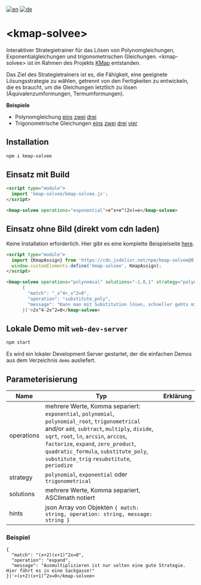 [![en](https://img.shields.io/badge/lang-en-red.svg)](./README.md) [![de](https://img.shields.io/badge/lang-de-green.svg)](./README.de.md)

# \<kmap-solvee>

Interaktiver Strategietrainer für das Lösen von Polynomgleichungen, Exponentialgleichungen und trigonometrischen Gleichungen. \<kmap-solvee> ist im Rahmen des Projekts [KMap](https://kmap.eu) entstanden.

Das Ziel des Strategietrainers ist es, die Fähigkeit, eine geeignete Lösungsstrategie zu wählen, getrennt von den Fertigkeiten zu entwickeln, die es braucht, um die Gleichungen letztlich zu lösen (Äquivalenzumformungen, Termumformungen).

**Beispiele**
* Polynomgleichung [eins](https://kmap.eu/app/exercise/Mathematik/Ganzrationale%20Funktionen/Polynomgleichungen/Strategietrainer%201) [zwei](https://kmap.eu/app/exercise/Mathematik/Ganzrationale%20Funktionen/Polynomgleichungen/Strategietrainer%202) [drei](https://kmap.eu/app/exercise/Mathematik/Ganzrationale%20Funktionen/Polynomgleichungen/Strategietrainer%203)
* Trigonometrische Gleichungen [eins](https://kmap.eu/app/exercise/Mathematik/Trigonometrische%20Funktionen/Trigonometrische%20Gleichungen/Strategietrainer%201) [zwei](https://kmap.eu/app/exercise/Mathematik/Trigonometrische%20Funktionen/Trigonometrische%20Gleichungen/Strategietrainer%202) [drei](https://kmap.eu/app/exercise/Mathematik/Trigonometrische%20Funktionen/Trigonometrische%20Gleichungen/Strategietrainer%203) [vier](https://kmap.eu/app/exercise/Mathematik/Trigonometrische%20Funktionen/Trigonometrische%20Gleichungen/Strategietrainer%204)

## Installation

```bash
npm i kmap-solvee
```

## Einsatz mit Build

```html
<script type="module">
  import 'kmap-solvee/kmap-solvee.js';
</script>

<kmap-solvee operations="exponential">e^x+e^(2x)=e</kmap-solvee>
```

## Einsatz ohne Bild (direkt vom cdn laden)

Keine Installation erforderlich. Hier gibt es eine komplette Beispielseite [here](https://github.com/holgerengels/kmap-solvee/blob/main/demo/cdn.html).

```html
<script type="module">
  import {KmapAssign} from 'https://cdn.jsdelivr.net/npm/kmap-solvee@0.9.5/+esm'
  window.customElements.define('kmap-solvee', KmapAssign);
</script>

<kmap-solvee operations="polynomial" solutions="-1,0,1" strategy="polynomial" hints='[
      {
        "match": "_x^4+_x^2=0",
        "operation": "substitute_poly",
        "message": "Kann man mit Substitution lösen, schneller gehts mit x² Ausklammern und dem Satz vom Nullprodukt"
      }]'>2x^4-2x^2=0</kmap-solvee>
```

## Lokale Demo mit `web-dev-server`

```bash
npm start
```

Es wird ein lokaler Development Server gestartet, der die einfachen Demos aus dem Verzeichnis `demo` ausliefert.

## Parameterisierung

| Name | Typ | Erklärung |
| ---- | --- | ----------- |
| operations | mehrere Werte, Komma separiert: `exponential`, `polynomial`, `polynomial_root`, `trigonometrical` and/or `add`, `subtract`, `multiply`, `divide`, `sqrt`, `root`, `ln`, `arcsin`, `arccos`, `factorize`, `expand`, `zero_product`, `quadratic_formula`, `substitute_poly`, `substitute_trig` `resubstitute`, `periodize`
| strategy   | `polynomial`, `exponential` oder `trigonometrical` |
| solutions  | mehrere Werte, Komma separiert, ASCIImath notiert |
| hints      | json Array von Objekten `{ match: string, operation: string, message: string }` |

### Beispiel
```<kmap-solvee operations="polynomial, square" strategy="polynomial" solutions="-2,-1,0" hints='[
{
  "match": "(x+2)(x+1)^2x=0",
  "operation": "expand",
  "message": "Ausmultiplizieren ist nur selten eine gute Strategie. Hier führt es in eine Sackgasse!"
}]'>(x+2)(x+1)^2x=0</kmap-solvee>
```
